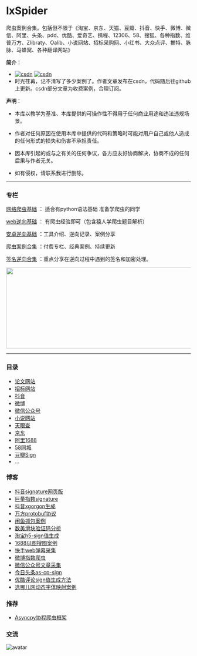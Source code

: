 # lxSpider
爬虫案例合集。包括但不限于《淘宝、京东、天猫、豆瓣、抖音、快手、微博、微信、阿里、头条、pdd、优酷、爱奇艺、携程、12306、58、搜狐、各种指数、维普万方、Zlibraty、Oalib、小说网站、招标采购网、小红书、大众点评、推特、脉脉、马蜂窝、各种翻译网站》

**简介**：
- [![csdn](https://img.shields.io/badge/CSDN-orange)](https://blog.csdn.net/weixin_43582101)  [![csdn](https://img.shields.io/badge/GitHub-blue)](https://github.com/lixi5338619) 
- 时光荏苒，记不清写了多少案例了。作者文章发布在csdn，代码随后往github上更新。csdn部分文章为收费案例，合理订阅。



**声明**：
- 本库以教学为基准、本库提供的可操作性不得用于任何商业用途和违法违规场景。

- 作者对任何原因在使用本库中提供的代码和策略时可能对用户自己或他人造成的任何形式的损失和伤害不承担责任。

- 因本库引起的或与之有关的任何争议，各方应友好协商解决，协商不成的任何后果与作者无关。

- 如有侵权，请联系我进行删除。
 


---
### 专栏

[网络爬虫基础](https://blog.csdn.net/weixin_43582101/category_9284276.html) ： 适合有python语法基础 准备学爬虫的同学

[web逆向基础](https://blog.csdn.net/weixin_43582101/category_10755969.html) ： 有爬虫经验即可（包含猿人学爬虫题目解析）

[安卓逆向基础](https://blog.csdn.net/weixin_43582101/category_9863507.html) ：工具介绍、逆向记录、案例分享

[爬虫案例合集](https://blog.csdn.net/weixin_43582101/category_9291501.html) ：付费专栏、经典案例、持续更新

[签名逆向合集](https://blog.csdn.net/weixin_43582101/category_11192755.html) ：重点分享在逆向过程中遇到的签名和加密处理。


<img src="https://img-blog.csdnimg.cn/20210714091420938.png" width="1000" height="220" alt=""/><br/>

---

### 目录

- [论文网站](https://github.com/lixi5338619/lxSpider/tree/main/案例代码/维普知网万方论文)
- [招标网站](https://github.com/lixi5338619/lxSpider/tree/main/案例代码/招标投标)
- [抖音](https://github.com/lixi5338619/lxSpider/tree/main/案例代码/抖音)
- [微博](https://github.com/lixi5338619/lxSpider/tree/main/案例代码/微博)
- [微信公众号](https://github.com/lixi5338619/lxSpider/tree/main/案例代码/微信公众号)
- [小说网站](https://github.com/lixi5338619/lxSpider/tree/main/案例代码/小说网站)
- [天眼查](https://github.com/lixi5338619/lxSpider/tree/main/案例代码/天眼查)
- [京东](https://github.com/lixi5338619/lxSpider/tree/main/案例代码/京东)
- [阿里1688](https://github.com/lixi5338619/lxSpider/tree/main/%E6%A1%88%E4%BE%8B%E4%BB%A3%E7%A0%81/%E8%B1%86%E7%93%A3/ali1688)
- [58同城](https://github.com/lixi5338619/lxSpider/tree/main/%E6%A1%88%E4%BE%8B%E4%BB%A3%E7%A0%81/%E8%B1%86%E7%93%A3/58同城)
- [豆瓣Sign](https://github.com/lixi5338619/lxSpider/tree/main/%E6%A1%88%E4%BE%8B%E4%BB%A3%E7%A0%81/%E8%B1%86%E7%93%A3/DoubanAPI)
- ...

### 博客
- [抖音signature网页版](https://blog.csdn.net/weixin_43582101/article/details/118084709)
- [巨量指数signature](https://blog.csdn.net/weixin_43582101/article/details/120510502)
- [抖音xgorgon生成](https://blog.csdn.net/weixin_43582101/article/details/108012579)
- [万方protobuf协议](https://blog.csdn.net/weixin_43582101/article/details/115696541)
- [闲鱼抓包案例](https://blog.csdn.net/weixin_43582101/article/details/114667690)
- [数美滑块验证码分析](https://blog.csdn.net/weixin_43582101/article/details/112553479)
- [淘宝h5-sign值生成](https://blog.csdn.net/weixin_43582101/article/details/109383922)
- [1688以图搜图案例](https://blog.csdn.net/weixin_43582101/article/details/107427108)
- [快手web弹幕采集](https://blog.csdn.net/weixin_43582101/article/details/108466933)
- [微博指数爬虫](https://blog.csdn.net/weixin_43582101/article/details/102662019)
- [微信公众号文章采集](https://blog.csdn.net/weixin_43582101/article/details/109449733)
- [今日头条as-cp-sign](https://blog.csdn.net/weixin_43582101/article/details/106429765)
- [优酷评论sign值生成方法](https://blog.csdn.net/weixin_43582101/article/details/106096666)
- [选哪儿网动态字体映射案例](https://blog.csdn.net/weixin_43582101/article/details/113373277)

### 推荐
- [Asyncpy协程爬虫框架](https://github.com/lixi5338619/asyncpy)

### 交流

![avatar](https://2img-blog.csdnimg.cn/20210122105828788.png)

